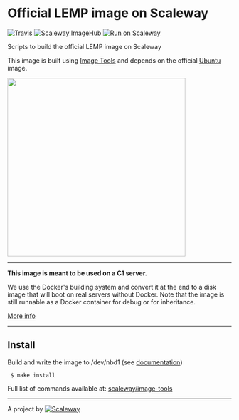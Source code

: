 # Official LEMP image on Scaleway

[![Travis](https://img.shields.io/travis/scaleway/image-app-lemp.svg)](https://travis-ci.org/scaleway/image-app-lemp)
[![Scaleway ImageHub](https://img.shields.io/badge/ImageHub-view-ff69b4.svg)](https://hub.scaleway.com/lemp.html)
[![Run on Scaleway](https://img.shields.io/badge/Scaleway-run-69b4ff.svg)](https://cloud.scaleway.com/#/servers/new?image=5eccd1ae-2ac0-4e24-9cdb-fe5d42c1e321)


Scripts to build the official LEMP image on Scaleway

This image is built using [Image Tools](https://github.com/scaleway/image-tools) and depends on the official [Ubuntu](https://github.com/scaleway/image-ubuntu) image.

<img src="https://raw.githubusercontent.com/scaleway/image-app-lemp/master/assets/multi-logo-lemp.png" width="400px" />

---

**This image is meant to be used on a C1 server.**

We use the Docker's building system and convert it at the end to a disk image that will boot on real servers without Docker. Note that the image is still runnable as a Docker container for debug or for inheritance.

[More info](https://github.com/scaleway/image-tools)


---

## Install

Build and write the image to /dev/nbd1 (see [documentation](https://www.scaleway.com/docs/create_an_image_with_docker))

     $ make install

Full list of commands available at: [scaleway/image-tools](https://github.com/scaleway/image-tools/#commands)


---

A project by [![Scaleway](https://avatars1.githubusercontent.com/u/5185491?v=3&s=42)](https://www.scaleway.com/)
